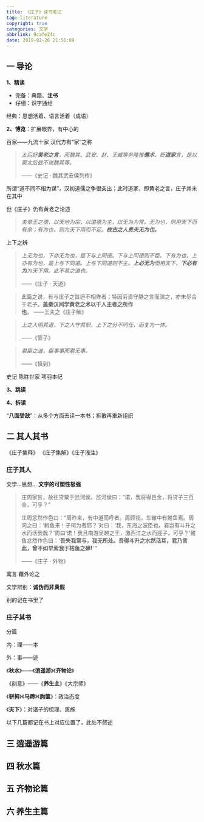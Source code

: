 ```yaml
---
title: 《庄子》读书笔记
tag: literature
copyright: true
categories: 文学
abbrlink: 9cafe24c
date: 2019-02-26 21:56:00
---
```


<!-- toc -->



## 一 导论

**1、精读**

- 完备：典籍、**注书**
- 仔细：识字通经

经典：思想活着、语言活着（成语）



**2、博览**：扩展眼界，有中心的



百家——九流十家 汉代方有“家”之称

> *太后好**黄老之言**，而魏其、武安、赵、王臧等务隆推**儒术**，贬**道家**言，是以窦太后兹不说魏其等。* 
>
> ——《史记 · 魏其武安侯列传》

所谓“道不同不相为谋”，汉初道儒之争很突出；此时道家，即黄老之言，庄子并未在其中

但《庄子》仍有黄老之论述

> *夫帝王之德，以天地为宗，以道德为主，以无为为常。无为也，则用天下而有余；有为也，则为天下用而不足。**故古之人贵夫无为也。***

上下之辨

> *上无为也，下亦无为也，是下与上同德。下与上同德则不臣。下有为也，上亦有为也，是上与下同道。上与下同道则不主。**上必无为**而用天下，**下必有为**为天下用。此不易之道也。*
>
> ——《庄子 · 天道》

> 此篇之说，有与庄子之旨迥不相侔者；特因劳资守静之言而演之，亦未尽合于老子。**盖秦汉间学黄老之术以干人主者之所作也**。 ——王夫之《庄子解》

> *上之人明其道，下之人守其职，上下之分不同任，而复为一体。*
>
> ——《管子》

> *君臣之道，臣事事而君无事。* 
>
> ——《慎到》

史记 陈胜世家 项羽本纪



**3、跳读**

**4、拆读**

“**八面受敌**”：从多个方面去读一本书；拆散再重新组织



## 二 其人其书

《庄子集释》 《庄子集解》《庄子浅注》

### 庄子其人

文学...思想... **文字的可塑性极强**

> 庄周家贫，故往贷粟于监河侯。监河侯曰：“诺，我将得邑金，将贷子三百金，可乎？”
>
> 庄周忿然作色曰：“周昨来，有中道而呼者。周顾视，车辙中有鲋鱼焉。周问之曰：‘鲋鱼来！子何为者耶？’对曰：‘我，东海之波臣也。君岂有斗升之水而活我哉？’周曰‘诺！我且南游吴越之王，激西江之水而迎子，可乎？’鲋鱼忿然作色曰：‘**吾失我常与，我无所处。吾得斗升之水然活耳，君乃言此，曾不如早索我于枯鱼之肆!**’ ” 
>
> ——《庄子 · 外物》

寓言 藉外论之

文学辨别：**诚伪而非真假**

别的记在书里了



### 庄子其书

分篇

内：理——本

外：事——迹

《**秋水**》——《**逍遥游**》《**齐物论**》

《刻意》——《**养生主**》《大宗师》

《**骈拇**》《**马蹄**》《**胊箧**》：政治态度

《**天下**》：对诸子的梳理、惠施



以下几篇都记在书上对应位置了，此处不赘述

## 三 逍遥游篇



## 四 秋水篇



## 五 齐物论篇




## 六 养生主篇













